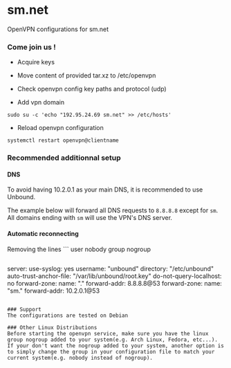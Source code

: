 # sm.net
OpenVPN configurations for sm.net

### Come join us !

* Acquire keys

* Move content of provided tar.xz to /etc/openvpn

* Check openvpn config key paths and protocol (udp)

* Add vpn domain

`sudo su -c 'echo "192.95.24.69 sm.net" >> /etc/hosts'`

* Reload openvpn configuration

`systemctl restart openvpn@clientname`

### Recommended additionnal setup

#### DNS

To avoid having 10.2.0.1 as your main DNS, it is recommended to use Unbound.

The example below will forward all DNS requests to `8.8.8.8` except for `sm`.
All domains ending with `sm` will use the VPN's DNS server.

#### Automatic reconnecting

Removing the lines ```
user nobody
group nogroup
``` is necessary for openvpn to be able to reconnect to the server automatically.

```
server:
  use-syslog: yes
  username: "unbound"
  directory: "/etc/unbound"
  auto-trust-anchor-file: "/var/lib/unbound/root.key"
  do-not-query-localhost: no
  forward-zone:
    name: "."
    forward-addr: 8.8.8.8@53
  forward-zone:
    name: "sm."
    forward-addr: 10.2.0.1@53
```

### Support
The configurations are tested on Debian

### Other Linux Distributions
Before starting the openvpn service, make sure you have the linux group nogroup added to your system(e.g. Arch Linux, Fedora, etc...). If your don't want the nogroup added to your system, another option is to simply change the group in your configuration file to match your current system(e.g. nobody instead of nogroup).
